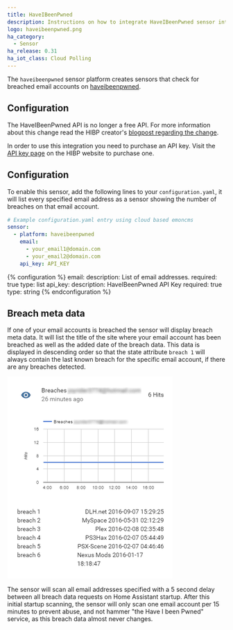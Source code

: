 ```yaml
---
title: HaveIBeenPwned
description: Instructions on how to integrate HaveIBeenPwned sensor into Home Assistant.
logo: haveibeenpwned.png
ha_category:
  - Sensor
ha_release: 0.31
ha_iot_class: Cloud Polling
---
```


The `haveibeenpwned` sensor platform creates sensors that check for breached email accounts on [haveibeenpwned](https://haveibeenpwned.com).

## Configuration

<div class='note warning'>

  The HaveIBeenPwned API is no longer a free API. For more information about this change read the HIBP creator's [blogpost regarding the change](https://www.troyhunt.com/authentication-and-the-have-i-been-pwned-api/).

</div>

In order to use this integration you need to purchase an API key. Visit the [API key page](https://haveibeenpwned.com/API/Key) on the HIBP website to purchase one.

## Configuration

To enable this sensor, add the following lines to your `configuration.yaml`, it will list every specified email address as a sensor showing the number of breaches on that email account.

```yaml
# Example configuration.yaml entry using cloud based emoncms
sensor:
  - platform: haveibeenpwned
    email:
      - your_email1@domain.com
      - your_email2@domain.com
    api_key: API_KEY
```

{% configuration %}
email:
  description: List of email addresses.
  required: true
  type: list
api_key:
  description: HaveIBeenPwned API Key
  required: true
  type: string
{% endconfiguration %}

## Breach meta data

If one of your email accounts is breached the sensor will display breach meta data. It will list the title of the site where your email
account has been breached as well as the added date of the breach data. This data is displayed in descending order so that the state attribute
`breach 1` will always contain the last known breach for the specific email account, if there are any breaches detected.

<p class='img'>
  <img src='/images/integrations/haveibeenpwned/sensor.png' />
</p>

<div class='note warning'>
  The sensor will scan all email addresses specified with a 5 second delay between all breach data requests on Home Assistant startup.
  After this initial startup scanning, the sensor will only scan one email account per 15 minutes to prevent abuse, and not hammer "the
  Have I been Pwned" service, as this breach data almost never changes.
</div>
